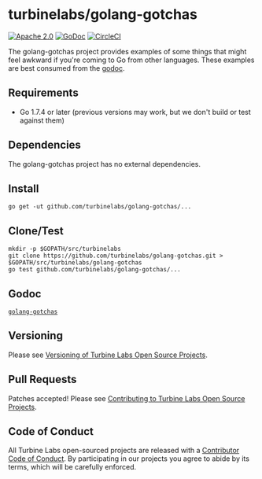 
[//]: # ( Copyright 2017 Turbine Labs, Inc.                                   )
[//]: # ( you may not use this file except in compliance with the License.    )
[//]: # ( You may obtain a copy of the License at                             )
[//]: # (                                                                     )
[//]: # (     http://www.apache.org/licenses/LICENSE-2.0                      )
[//]: # (                                                                     )
[//]: # ( Unless required by applicable law or agreed to in writing, software )
[//]: # ( distributed under the License is distributed on an "AS IS" BASIS,   )
[//]: # ( WITHOUT WARRANTIES OR CONDITIONS OF ANY KIND, either express or     )
[//]: # ( implied. See the License for the specific language governing        )
[//]: # ( permissions and limitations under the License.                      )

# turbinelabs/golang-gotchas

[![Apache 2.0](https://img.shields.io/hexpm/l/plug.svg)](LICENSE)
[![GoDoc](https://godoc.org/github.com/turbinelabs/golang-gotchas?status.svg)](https://godoc.org/github.com/turbinelabs/golang-gotchas)
[![CircleCI](https://circleci.com/gh/turbinelabs/golang-gotchas.svg?style=shield)](https://circleci.com/gh/turbinelabs/golang-gotchas)

The golang-gotchas project provides examples of some things that might feel
awkward if you're coming to Go from other languages. These examples are best
consumed from the [godoc](https://godoc.org/github.com/turbinelabs/golang-gotchas).

## Requirements

- Go 1.7.4 or later (previous versions may work, but we don't build or test against them)

## Dependencies

The golang-gotchas project has no external dependencies.

## Install

```
go get -ut github.com/turbinelabs/golang-gotchas/...
```

## Clone/Test

```
mkdir -p $GOPATH/src/turbinelabs
git clone https://github.com/turbinelabs/golang-gotchas.git > $GOPATH/src/turbinelabs/golang-gotchas
go test github.com/turbinelabs/golang-gotchas/...
```

## Godoc

[`golang-gotchas`](https://godoc.org/github.com/turbinelabs/golang-gotchas)

## Versioning

Please see [Versioning of Turbine Labs Open Source Projects](http://github.com/turbinelabs/developer/blob/master/README.md#versioning).

## Pull Requests

Patches accepted! Please see [Contributing to Turbine Labs Open Source Projects](http://github.com/turbinelabs/developer/blob/master/README.md#contributing).

## Code of Conduct

All Turbine Labs open-sourced projects are released with a
[Contributor Code of Conduct](CODE_OF_CONDUCT.md). By participating in our
projects you agree to abide by its terms, which will be carefully enforced.
